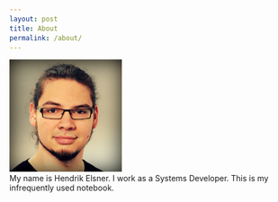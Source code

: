 ```yaml
---
layout: post
title: About
permalink: /about/
---
```

<div class="width-30">
	<img src="/img/avatar.jpg" width="200" height="200" alt="avatar">
</div>
<div class="width-70">
	My name is Hendrik Elsner. I work as a Systems Developer. This is my infrequently used notebook.
</div>